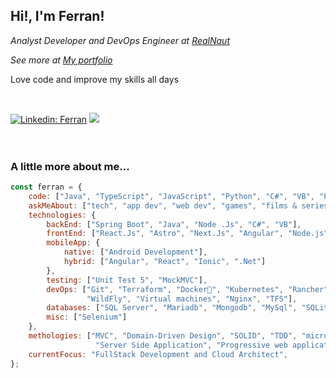 <h2>Hi!, I'm Ferran!</h2>
<p><em>Analyst Developer and DevOps Engineer at <a href="https://realnaut.com/">RealNaut</a>
<p>See more at <a href="https://astro-portfolio-ferranv3.vercel.app/">My portfolio</a></p>
</em></p>

<p>Love code and improve my skills all days</p>

<br/>

[![Linkedin: Ferran](https://img.shields.io/badge/-Ferran-blue?style=flat-square&logo=Linkedin&logoColor=white&link=https://es.linkedin.com/in/ferran-hern%C3%A1ndez-510642187/)](https://es.linkedin.com/in/ferran-hern%C3%A1ndez-510642187/)
![](https://visitor-badge.glitch.me/badge?page_id=ferranv3-ferranv3)
<br/>
<br/>
<br/>
### A little more about me...  

```javascript
const ferran = {
    code: ["Java", "TypeScript", "JavaScript", "Python", "C#", "VB", "PHP"],
    askMeAbout: ["tech", "app dev", "web dev", "games", "films & series"],
    technologies: {
        backEnd: ["Spring Boot", "Java", "Node .Js", "C#", "VB"],
        frontEnd: ["React.Js", "Astro", "Next.Js", "Angular", "Node.js", "Vue.js", "HTML", "CSS", "Bootstrap", "C#", "VB"],
        mobileApp: {
            native: ["Android Development"],
            hybrid: ["Angular", "React", "Ionic", ".Net"]
        },
        testing: ["Unit Test 5", "MockMVC"],
        devOps: ["Git", "Terraform", "Docker🐳", "Kubernetes", "Rancher", "Jenkins", "Tekton", "Apache Tomcat", 
                 "WildFly", "Virtual machines", "Nginx", "TFS"],
        databases: ["SQL Server", "Mariadb", "Mongodb", "MySql", "SQLite", "Firebase", "SalesForce"],
        misc: ["Selenium"]
    },
    methologies: ["MVC", "Domain-Driven Design", "SOLID", "TDD", "microservices", "Single Page Application"
                   "Server Side Application", "Progressive web applications", "Single and complex page applications"],
    currentFocus: "FullStack Development and Cloud Architect",
};
```
